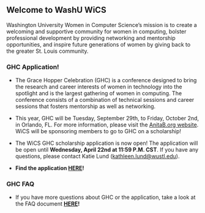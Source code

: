 ## Welcome to WashU WiCS

Washington University Women in Computer Science’s mission is to create a welcoming and supportive community for women in computing, bolster professional development by providing networking and mentorship opportunities, and inspire future generations of women by giving back to the greater St. Louis community.


### GHC Application!

- The Grace Hopper Celebration (GHC) is a conference designed to bring the research and career interests of women in technology into the spotlight and is the largest gathering of women in computing. The conference consists of a combination of technical sessions and career sessions that fosters mentorship as well as networking. 

- This year, GHC will be Tuesday, September 29th, to Friday, October 2nd, in Orlando, FL. For more information, please visit the [AnitaB.org website](https://ghc.anitab.org/). WiCS will be sponsoring members to go to GHC on a scholarship!

- The WiCS GHC scholarship application is now open! The application will be open until **Wednesday, April 22nd at 11:59 P.M. CST**. If you have any questions, please contact Katie Lund (kathleen.lund@wustl.edu). 

- **Find the application [HERE](https://docs.google.com/forms/d/e/1FAIpQLSc3JYORXnNlGl3bTe7rJKN0Wf7onl-j6sOzRSCYw6Z8wkStSA/viewform)!**

### GHC FAQ

- If you have more questions about GHC or the application, take a look at the FAQ document **[HERE](https://docs.google.com/document/d/1ffBfKiZRechLM7BKk7BLEN716L6DTOvKGBE7l4zswmU/edit)!**
